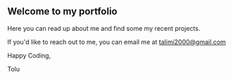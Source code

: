 ## Welcome to my portfolio

<!--- Site --->

Here you can read up about me and find some my recent projects.

If you'd like to reach out to me, you can email me at talimi2000@gmail.com

Happy Coding,

Tolu

